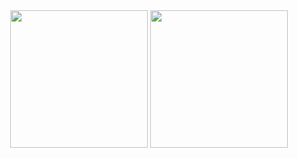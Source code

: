 <div align="center">
  <img src="https://github-profile-summary-cards.vercel.app/api/cards/profile-details?username=ginasoft&theme=github_dark&hide_border=true" height="220" />
  <img src="https://github-readme-stats.vercel.app/api/top-langs/?username=ginasoft&layout=compact&theme=github_dark&hide_border=true" height="220" />
</div>
